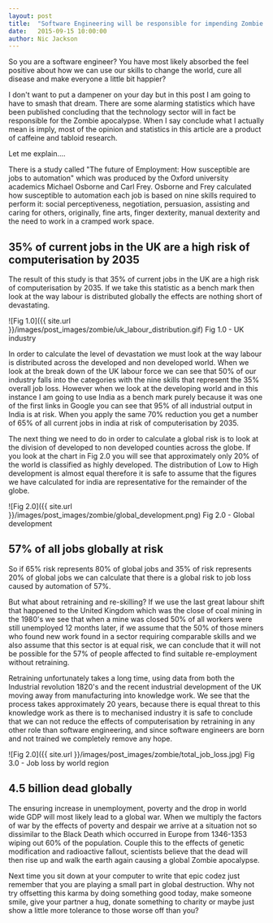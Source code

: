 ```yaml
---
layout: post
title:  "Software Engineering will be responsible for impending Zombie apocalypse"
date:   2015-09-15 10:00:00
author: Nic Jackson
---
```


So you are a software engineer? You have most likely absorbed the feel positive about how we can use our skills to change the world, cure all disease and make everyone a little bit happier?

I don't want to put a dampener on your day but in this post I am going to have to smash that dream.  There are some alarming statistics which have been published concluding that the technology sector will in fact be responsible for the Zombie apocalypse.  When I say conclude what I actually mean is imply, most of the opinion and statistics in this article are a product of caffeine and tabloid research.

Let me explain....

There is a study called "The future of Employment: How susceptible are jobs to automation" which was produced by the Oxford university academics Michael Osborne and Carl Frey.  Osborne and Frey calculated how susceptible to automation each job is based on nine skills required to perform it: social perceptiveness, negotiation, persuasion, assisting and caring for others, originally, fine arts, finger dexterity, manual dexterity and the need to work in a cramped work space.


## 35% of current jobs in the UK are a high risk of computerisation by 2035
The result of this study is that 35% of current jobs in the UK are a high risk of computerisation by 2035.  If we take this statistic as a bench mark then look at the way labour is distributed globally the effects are nothing short of devastating.

![Fig 1.0]({{ site.url }}/images/post_images/zombie/uk_labour_distribution.gif)
Fig 1.0 - UK industry

In order to calculate the level of devastation we must look at the way labour is distributed across the developed and non developed world.  When we look at the break down of the UK labour force we can see that 50% of our industry falls into the categories with the nine skills that represent the 35% overall job loss. However when we look at the developing world and in this instance I am going to use India as a bench mark purely because it was one of the first links in Google you can see that 95% of all industrial output in India is at risk.  When you apply the same 70% reduction you get a number of 65% of all current jobs in india at risk of computerisation by 2035.

The next thing we need to do in order to calculate a global risk is to look at the division of developed to non developed counties across the globe.  If you look at the chart in Fig 2.0 you will see that approximately only 20% of the world is classified as highly developed.  The distribution of Low to High development is almost equal therefore it is safe to assume that the figures we have calculated for india are representative for the remainder of the globe.

![Fig 2.0]({{ site.url }}/images/post_images/zombie/global_development.png)
Fig 2.0 - Global development


## 57% of all jobs globally at risk
So if 65% risk represents 80% of global jobs and 35% of risk represents 20% of global jobs we can calculate that there is a global risk to job loss caused by automation of 57%.

But what about retraining and re-skilling?  If we use the last great labour shift that happened to the United Kingdom which was the close of coal mining in the 1980's we see that when a mine was closed 50% of all workers were still unemployed 12 months later, if we assume that the 50% of those miners who found new work found in a sector requiring comparable skills and we also assume that this sector is at equal risk, we can conclude that it will not be possible for the 57% of people affected to find suitable re-employment without retraining.

Retraining unfortunately takes a long time, using data from both the Industrial revolution 1820's and the recent industrial development of the UK moving away from manufacturing into knowledge work. We see that the process takes approximately 20 years, because there is equal threat to this knowledge work as there is to mechanised industry it is safe to conclude that we can not reduce the effects of computerisation by retraining in any other role than software engineering, and since software engineers are born and not trained we completely remove any hope.

![Fig 2.0]({{ site.url }}/images/post_images/zombie/total_job_loss.jpg)
Fig 3.0 - Job loss by world region

## 4.5 billion dead globally
The ensuring increase in unemployment, poverty and the drop in world wide GDP will most likely lead to a global war.  When we multiply the factors of war by the effects of poverty and despair we arrive at a situation not so dissimilar to the Black Death which occurred in Europe from 1346-1353 wiping out 60% of the population.  Couple this to the effects of genetic modification and radioactive fallout, scientists believe that the dead will then rise up and walk the earth again causing a global Zombie apocalypse.

Next time you sit down at your computer to write that epic codez just remember that you are playing a small part in global destruction.  Why not try offsetting this karma by doing something good today, make someone smile, give your partner a hug, donate something to charity or maybe just show a little more tolerance to those worse off than you?

